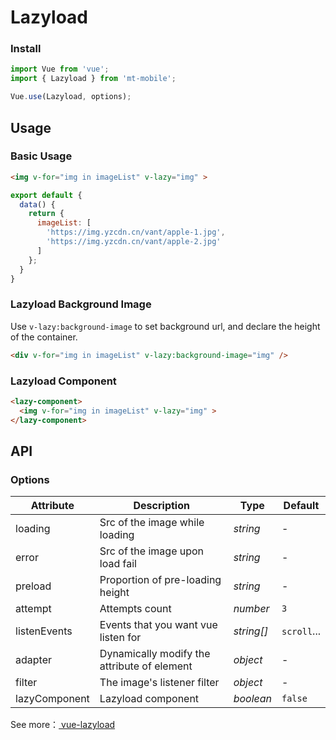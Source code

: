 # Lazyload

### Install

```js
import Vue from 'vue';
import { Lazyload } from 'mt-mobile';

Vue.use(Lazyload, options);
```

## Usage

### Basic Usage

```html
<img v-for="img in imageList" v-lazy="img" >
```

```javascript
export default {
  data() {
    return {
      imageList: [
        'https://img.yzcdn.cn/vant/apple-1.jpg',
        'https://img.yzcdn.cn/vant/apple-2.jpg'
      ]
    };
  }
}
```

### Lazyload Background Image

Use `v-lazy:background-image` to set background url, and declare the height of the container.

```html
<div v-for="img in imageList" v-lazy:background-image="img" />
```

### Lazyload Component

```html
<lazy-component>
  <img v-for="img in imageList" v-lazy="img" >
</lazy-component>
```

## API

### Options

| Attribute | Description | Type | Default |
|------|------|------|------|
| loading | Src of the image while loading | *string* | - |
| error | Src of the image upon load fail | *string* | - |
| preload | Proportion of pre-loading height | *string* | - |
| attempt | Attempts count | *number* | `3` |
| listenEvents | Events that you want vue listen for | *string[]* | `scroll`... |
| adapter | Dynamically modify the attribute of element | *object* | - |
| filter | The image's listener filter | *object* | - |
| lazyComponent | Lazyload component | *boolean* | `false` |

See more：[ vue-lazyload ](https://github.com/hilongjw/vue-lazyload)
